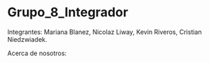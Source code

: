 # Grupo_8_Integrador
Integrantes: Mariana Blanez, Nicolaz Liway, Kevin Riveros, Cristian Niedzwiadek.


Acerca de nosotros:
